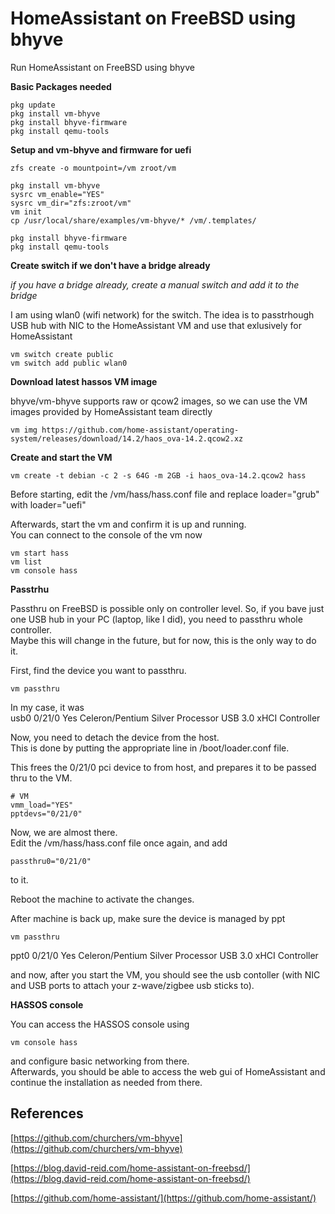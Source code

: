 # HomeAssistant on FreeBSD using bhyve

Run HomeAssistant on FreeBSD using bhyve

**Basic Packages needed**

```
pkg update
pkg install vm-bhyve
pkg install bhyve-firmware
pkg install qemu-tools
```

**Setup and vm-bhyve and firmware for uefi**

```
zfs create -o mountpoint=/vm zroot/vm

pkg install vm-bhyve
sysrc vm_enable="YES"
sysrc vm_dir="zfs:zroot/vm"
vm init
cp /usr/local/share/examples/vm-bhyve/* /vm/.templates/

pkg install bhyve-firmware
pkg install qemu-tools
```

**Create switch if we don't have a bridge already**

*if you have a bridge already, create a manual switch and add it to the bridge*

I am using wlan0 (wifi network) for the switch.
The idea is to passtrhough USB hub with NIC to the HomeAssistant VM and use that exlusively for HomeAssistant
```
vm switch create public
vm switch add public wlan0
```
**Download latest hassos VM image**

bhyve/vm-bhyve supports raw or qcow2 images, so we can use the VM images provided by HomeAssistant team directly
```
vm img https://github.com/home-assistant/operating-system/releases/download/14.2/haos_ova-14.2.qcow2.xz
```

**Create and start the VM**

```
vm create -t debian -c 2 -s 64G -m 2GB -i haos_ova-14.2.qcow2 hass
```

Before starting, edit the /vm/hass/hass.conf file and replace loader="grub" with loader="uefi"

Afterwards, start the vm and confirm it is up and running.\
You can connect to the console of the vm now

```
vm start hass
vm list
vm console hass
```

**Passtrhu**

Passthru on FreeBSD is possible only on controller level. So, if you bave just one USB hub in your PC (laptop, like I did), you need to passthru whole controller.\
Maybe this will change in the future, but for now, this is the only way to do it.

First, find the device you want to passthru.

```
vm passthru
```

In my case, it was\
usb0       0/21/0       Yes          Celeron/Pentium Silver Processor USB 3.0 xHCI Controller

Now, you need to detach the device from the host.\
This is done by putting the appropriate line in /boot/loader.conf file.

This frees the 0/21/0 pci device to from host, and prepares it to be passed thru to the VM.

```
# VM
vmm_load="YES"
pptdevs="0/21/0"
```

Now, we are almost there.\
Edit the /vm/hass/hass.conf file once again, and add
```
passthru0="0/21/0"
``` 
to it.

Reboot the machine to activate the changes.

After machine is back up, make sure the device is managed by ppt
```
vm passthru
```
ppt0       0/21/0       Yes          Celeron/Pentium Silver Processor USB 3.0 xHCI Controller

and now, after you start the VM, you should see the usb contoller (with NIC and USB ports to attach your z-wave/zigbee usb sticks to).

**HASSOS console**

You can access the HASSOS console using 
```
vm console hass
```
and configure basic networking from there.\
Afterwards, you should be able to access the web gui of HomeAssistant and continue the installation as needed from there.



## References
[https://github.com/churchers/vm-bhyve](https://github.com/churchers/vm-bhyve)

[https://blog.david-reid.com/home-assistant-on-freebsd/](https://blog.david-reid.com/home-assistant-on-freebsd/)

[https://github.com/home-assistant/](https://github.com/home-assistant/)
